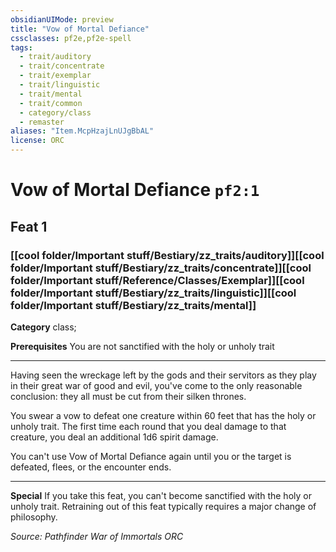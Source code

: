 ```yaml
---
obsidianUIMode: preview
title: "Vow of Mortal Defiance"
cssclasses: pf2e,pf2e-spell
tags:
  - trait/auditory
  - trait/concentrate
  - trait/exemplar
  - trait/linguistic
  - trait/mental
  - trait/common
  - category/class
  - remaster
aliases: "Item.McpHzajLnUJgBbAL"
license: ORC
---
```

# Vow of Mortal Defiance `pf2:1`
## Feat 1
### [[cool folder/Important stuff/Bestiary/zz_traits/auditory]][[cool folder/Important stuff/Bestiary/zz_traits/concentrate]][[cool folder/Important stuff/Reference/Classes/Exemplar]][[cool folder/Important stuff/Bestiary/zz_traits/linguistic]][[cool folder/Important stuff/Bestiary/zz_traits/mental]]

**Category** class; 



**Prerequisites** You are not sanctified with the holy or unholy trait
* * *
Having seen the wreckage left by the gods and their servitors as they play in their great war of good and evil, you've come to the only reasonable conclusion: they all must be cut from their silken thrones.

You swear a vow to defeat one creature within 60 feet that has the holy or unholy trait. The first time each round that you deal damage to that creature, you deal an additional 1d6 spirit damage.

You can't use Vow of Mortal Defiance again until you or the target is defeated, flees, or the encounter ends.

* * *

**Special** If you take this feat, you can't become sanctified with the holy or unholy trait. Retraining out of this feat typically requires a major change of philosophy.

*Source: Pathfinder War of Immortals*
*ORC*